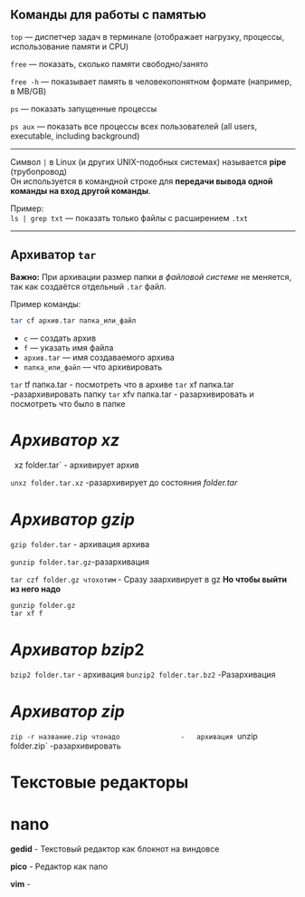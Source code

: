 ## **Команды для работы с памятью**

`top` — диспетчер задач в терминале (отображает нагрузку, процессы, использование памяти и CPU)

`free` — показать, сколько памяти свободно/занято

`free -h` — показывает память в человекопонятном формате (например, в MB/GB)

`ps` — показать запущенные процессы

`ps aux` — показать все процессы всех пользователей (all users, executable, including background)

---

Символ `|` в Linux (и других UNIX-подобных системах) называется **pipe** (трубопровод)  
Он используется в командной строке для **передачи вывода одной команды на вход другой команды**.

Пример:  
`ls | grep txt` — показать только файлы с расширением `.txt`

---

## **Архиватор `tar`**

**Важно:** При архивации размер папки *в файловой системе* не меняется, так как создаётся отдельный `.tar` файл.

Пример команды:

```bash
tar cf архив.tar папка_или_файл
```

- `c` — создать архив  
- `f` — указать имя файла  
- `архив.tar` — имя создаваемого архива  
- `папка_или_файл` — что архивировать


`tar` tf папка.tar - посмотреть что в архиве
`tar` xf папка.tar -разархивировать папку
`tar` xfv папка.tar - разархивировать и посмотреть что было в папке 


# *Архиватор xz*
`
`xz folder.tar`  - архивирует архив

`unxz folder.tar.xz` -разархивирует до состояния *folder.tar*


# *Архиватор gzip*


`gzip folder.tar` - архивация архива

`gunzip folder.tar.gz`-разархивация

`tar czf folder.gz чтохотим` - Сразу заархивирует в gz **Но чтобы выйти из него надо**
```
gunzip folder.gz
tar xf f
```
# *Архиватор  bzip*2 

`bzip2 folder.tar` - архивация
`bunzip2 folder.tar.bz2` -Разархивация

# *Архиватор zip*

`zip -r название.zip чтонадо               -   архивация
`unzip folder.zip`                                         -разархивировать 



#  Текстовые редакторы
 
 # **nano**

**gedid**  - Текстовый редактор как блокнот на виндовсе

**pico**     - Редактор как nano

**vim**       -